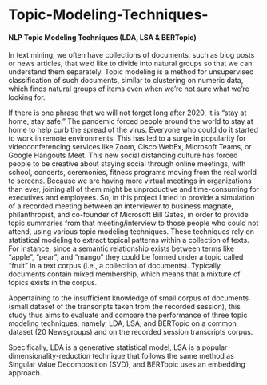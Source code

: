 # Topic-Modeling-Techniques-
#### NLP Topic Modeling Techniques (LDA, LSA &amp; BERTopic) 


In text mining, we often have collections of documents, such as blog posts or news articles, that we’d like to divide into natural groups so that we can understand them separately. Topic modeling is a method for unsupervised classification of such documents, similar to clustering on numeric data, which finds natural groups of items even when we’re not sure what we’re looking for.


If there is one phrase that we will not forget long
after 2020, it is “stay at home, stay safe.” The
pandemic forced people around the world to stay at
home to help curb the spread of the virus. Everyone
who could do it started to work in remote
environments. This has led to a surge in popularity
for videoconferencing services like Zoom, Cisco
WebEx, Microsoft Teams, or Google Hangouts
Meet. This new social distancing culture has forced
people to be creative about staying social through
online meetings, with school, concerts, ceremonies,
fitness programs moving from the real world to
screens. Because we are having more virtual
meetings in organizations than ever, joining all of
them might be unproductive and time-consuming
for executives and employees. So, in this project I
tried to provide a simulation of a recorded meeting
between an interviewer to business magnate,
philanthropist, and co-founder of Microsoft Bill
Gates, in order to provide topic summaries from
that meeting/interview to those people who could
not attend, using various topic modeling
techniques. These techniques rely on statistical
modeling to extract topical patterns within a
collection of texts. For instance, since a semantic
relationship exists between terms like “apple”,
“pear”, and “mango” they could be formed under a
topic called “fruit” in a text corpus (i.e., a
collection of documents). Typically, documents
contain mixed membership, which means that a
mixture of topics exists in the corpus.


Appertaining to the insufficient knowledge of small
corpus of documents (small dataset of the
transcripts taken from the recorded session), this
study thus aims to evaluate and compare the
performance of three topic modeling techniques,
namely, LDA, LSA, and BERTopic on a common
dataset (20 Newsgroups) and on the recorded
session transcripts corpus.

Specifically, LDA is a generative statistical model,
LSA is a popular dimensionality-reduction
technique that follows the same method as Singular
Value Decomposition (SVD), and BERTopic uses
an embedding approach.
